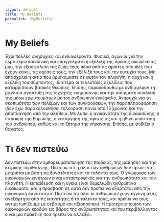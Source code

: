 ```yaml
---
layout: default
title: My Beliefs
permalink: /MyBeliefs/
---
```


# My Beliefs

Έχω πολλές ανησυχίες και ενδιαφέροντα. Φυσικά, αγωνιώ για την περαιτέρω κοινωνική και επαγγελματική εξέλιξη της άμεσης οικογένειάς μου, την εξασφάλιση της ζωής τους πέρα από τις άριστες σπουδές που έχουν κάνει, τις σχέσεις τους, την εξέλιξή τους και την ευτυχία τους. Με απασχολεί η αιτία που βρισκόμαστε σε αυτόν τον πλανήτη, η αρχή και η εξέλιξη του σύμπαντος, ιδιαίτερα οι τελευταίες εξελίξεις που καταρρίπτουν βασικές θεωρίες. Επίσης, παρακολουθώ με ενδιαφέρον τη ραγδαία ανάπτυξη της τεχνητής νοημοσύνης και την ασύρματη σύνδεσή της μέσω εμφυτευμάτων με τον ανθρώπινο εγκέφαλο. Ανησυχώ για τη σκοπιμότητα των πολέμων και των συγκρούσεων, την παραπληροφόρηση (δεν έχω παρακολουθήσει τηλεόραση πάνω από 15 χρόνια) και την αποπλάνηση από την αλήθεια. Με λυπεί η ανικανότητα της δικαιοσύνης, η παρακμή της Ευρώπης, η κατάργηση της αριστείας και η ηθική υπόσταση του ανθρώπου, καθώς και το ζήτημα της γήρανσης. Επίσης, με φοβίζει ο θάνατος. 
 
# Τι δεν πιστεύω

Δεν πιστεύω στην εμπορευματοποίηση της παιδείας, της μάθησης και της ιατρικής περίθαλψης. Πιστεύω ότι η αξία των ανθρώπων δεν πρέπει να μετριέται με βάση τις δυνατότητες και τα ταλέντα τους. Ο γνώμονας των οικονομικών κινήτρων είναι καταστροφικός για την ανθρωπότητα και τον πλανήτη.
Η εκπαίδευση και η υγεία είναι θεμελιώδη ανθρώπινα δικαιώματα, και η πρόσβαση σε αυτά δεν πρέπει να εξαρτάται από την οικονομική δυνατότητα. Πιστεύω ότι όλοι οι άνθρωποι έχουν εγγενή αξία, ανεξάρτητα από τις ικανότητες ή το ταλέντο τους, και πρέπει να τους αντιμετωπίζουμε με σεβασμό και αξιοπρέπεια.
Η προτεραιοποίηση των οικονομικών κερδών εις βάρος της ανθρωπότητας και του περιβάλλοντος είναι μια πρακτική που πρέπει να αλλάξει.

